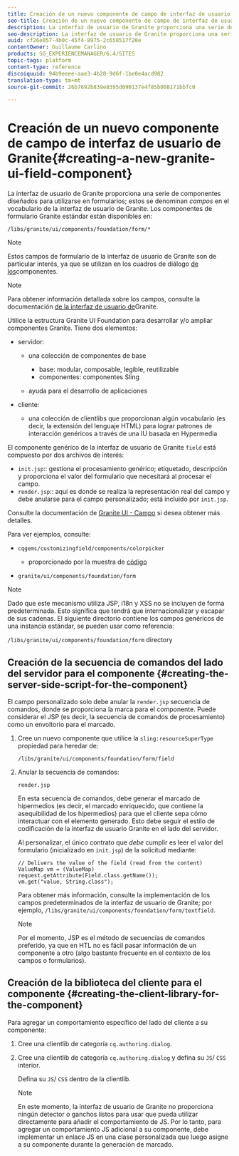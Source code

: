 ```yaml
---
title: Creación de un nuevo componente de campo de interfaz de usuario de Granite
seo-title: Creación de un nuevo componente de campo de interfaz de usuario de Granite
description: La interfaz de usuario de Granite proporciona una serie de componentes diseñados para utilizarse en formularios, denominados campos
seo-description: La interfaz de usuario de Granite proporciona una serie de componentes diseñados para utilizarse en formularios, denominados campos
uuid: cf26e057-4b0c-45f4-8975-2c658517f20e
contentOwner: Guillaume Carlino
products: SG_EXPERIENCEMANAGER/6.4/SITES
topic-tags: platform
content-type: reference
discoiquuid: 94b9eeee-aae3-4b28-9d6f-1be0e4acd982
translation-type: tm+mt
source-git-commit: 26b7692b839e8395d090137e4f85b008171bbfc0

---
```



# Creación de un nuevo componente de campo de interfaz de usuario de Granite{#creating-a-new-granite-ui-field-component}

La interfaz de usuario de Granite proporciona una serie de componentes diseñados para utilizarse en formularios; estos se denominan *campos* en el vocabulario de la interfaz de usuario de Granite. Los componentes de formulario Granite estándar están disponibles en:

`/libs/granite/ui/components/foundation/form/*`

>[!NOTE]
>
>Estos campos de formulario de la interfaz de usuario de Granite son de particular interés, ya que se utilizan en los cuadros de diálogo [de los](/help/sites-developing/developing-components.md)componentes.

>[!NOTE]
>
>Para obtener información detallada sobre los campos, consulte la documentación [de la interfaz de usuario de](https://helpx.adobe.com/experience-manager/6-4/sites/developing/using/reference-materials/granite-ui/api/index.html)Granite.

Utilice la estructura Granite UI Foundation para desarrollar y/o ampliar componentes Granite. Tiene dos elementos:

* servidor:

   * una colección de componentes de base

      * base: modular, composable, legible, reutilizable
      * componentes: componentes Sling
   * ayuda para el desarrollo de aplicaciones


* cliente:

   * una colección de clientlibs que proporcionan algún vocabulario (es decir, la extensión del lenguaje HTML) para lograr patrones de interacción genéricos a través de una IU basada en Hypermedia

El componente genérico de la interfaz de usuario de Granite `field` está compuesto por dos archivos de interés:

* `init.jsp`:: gestiona el procesamiento genérico; etiquetado, descripción y proporciona el valor del formulario que necesitará al procesar el campo.
* `render.jsp`:: aquí es donde se realiza la representación real del campo y debe anularse para el campo personalizado; está incluido por `init.jsp`.

Consulte la documentación de [Granite UI - Campo](https://helpx.adobe.com/experience-manager/6-4/sites/developing/using/reference-materials/granite-ui/api/jcr_root/libs/granite/ui/components/foundation/form/field/index.html) si desea obtener más detalles.

Para ver ejemplos, consulte:

* `cqgems/customizingfield/components/colorpicker`

   * proporcionado por la muestra de [código](/help/sites-developing/developing-components-samples.md#code-sample-how-to-customize-dialog-fields)

* `granite/ui/components/foundation/form`

>[!NOTE]
>
>Dado que este mecanismo utiliza JSP, i18n y XSS no se incluyen de forma predeterminada. Esto significa que tendrá que internacionalizar y escapar de sus cadenas. El siguiente directorio contiene los campos genéricos de una instancia estándar, se pueden usar como referencia:
>
>`/libs/granite/ui/components/foundation/form` directory

## Creación de la secuencia de comandos del lado del servidor para el componente {#creating-the-server-side-script-for-the-component}

El campo personalizado solo debe anular la `render.jsp` secuencia de comandos, donde se proporciona la marca para el componente. Puede considerar el JSP (es decir, la secuencia de comandos de procesamiento) como un envoltorio para el marcado.

1. Cree un nuevo componente que utilice la `sling:resourceSuperType` propiedad para heredar de:

   `/libs/granite/ui/components/foundation/form/field`

1. Anular la secuencia de comandos:

   `render.jsp`

   En esta secuencia de comandos, debe generar el marcado de hipermedios (es decir, el marcado enriquecido, que contiene la asequibilidad de los hipermedios) para que el cliente sepa cómo interactuar con el elemento generado. Esto debe seguir el estilo de codificación de la interfaz de usuario Granite en el lado del servidor.

   Al personalizar, el único contrato que *debe* cumplir es leer el valor del formulario (inicializado en `init.jsp`) de la solicitud mediante:

   ```
   // Delivers the value of the field (read from the content)
   ValueMap vm = (ValueMap) request.getAttribute(Field.class.getName());
   vm.get("value, String.class"); 
   ```

   Para obtener más información, consulte la implementación de los campos predeterminados de la interfaz de usuario de Granite; por ejemplo, `/libs/granite/ui/components/foundation/form/textfield`.

   >[!NOTE]
   >
   >Por el momento, JSP es el método de secuencias de comandos preferido, ya que en HTL no es fácil pasar información de un componente a otro (algo bastante frecuente en el contexto de los campos o formularios).

## Creación de la biblioteca del cliente para el componente {#creating-the-client-library-for-the-component}

Para agregar un comportamiento específico del lado del cliente a su componente:

1. Cree una clientlib de categoría `cq.authoring.dialog`.
1. Cree una clientlib de categoría `cq.authoring.dialog` y defina su `JS`/ `CSS` interior.

   Defina su `JS`/ `CSS` dentro de la clientlib.

   >[!NOTE]
   >
   >En este momento, la interfaz de usuario de Granite no proporciona ningún detector o ganchos listos para usar que pueda utilizar directamente para añadir el comportamiento de JS. Por lo tanto, para agregar un comportamiento JS adicional a su componente, debe implementar un enlace JS en una clase personalizada que luego asigne a su componente durante la generación de marcado.

